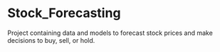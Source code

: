 # Stock_Forecasting
Project containing data and models to forecast stock prices and make decisions to buy, sell, or hold.
